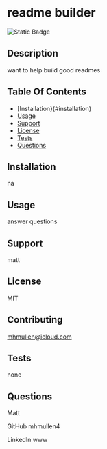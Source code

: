 # readme builder
  ![Static Badge](https://img.shields.io/badge/License-MIT-brightgreen)

## Description
want to help build good readmes 

## Table Of Contents
- [Installation}(#installation)
- [Usage](#usage)
- [Support](#support)
- [License](#license)
- [Tests](#tests)
- [Questions](#questions)

## Installation
na

## Usage
answer questions

## Support
matt

## License
MIT

## Contributing
mhmullen@icloud.com

## Tests
none

## Questions
Matt

GitHub
mhmullen4

LinkedIn
www